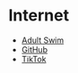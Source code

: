 # Internet

* [Adult Swim](/Pages/AdultSwim.md)
* [GitHub](/Pages/GitHub.md)
* [TikTok](/Pages/TikTok.md)
